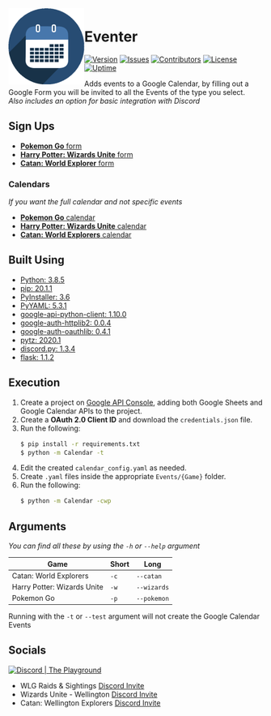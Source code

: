 <img src="https://raw.githubusercontent.com/Macro303/Eventer/main/logo.png" align="left" width="150" height="150" alt="Eventer Logo">

# Eventer
[![Version](https://img.shields.io/github/tag-pre/Macro303/Eventer.svg?label=version&style=flat-square)](https://github.com/Macro303/Eventer/releases)
[![Issues](https://img.shields.io/github/issues/Macro303/Eventer.svg?style=flat-square)](https://github.com/Macro303/Eventer/issues)
[![Contributors](https://img.shields.io/github/contributors/Macro303/Eventer.svg?style=flat-square)](https://github.com/Macro303/Eventer/graphs/contributors)
[![License](https://img.shields.io/github/license/Macro303/Eventer.svg?style=flat-square)](https://opensource.org/licenses/MIT)
[![Uptime](https://img.shields.io/uptimerobot/ratio/14/m785676390-89c773f2f695aad69892406e.svg?style=flat-square)](https://uptimerobot.com/dashboard.php)

Adds events to a Google Calendar, by filling out a Google Form you will be invited to all the Events of the type you select.  
*Also includes an option for basic integration with Discord*

## Sign Ups
 - [**Pokemon Go** form](https://forms.gle/PFGsN4YyugzMFmWT7)
 - [**Harry Potter: Wizards Unite** form](https://forms.gle/wFTtK4pWhUJ5HBp36)
 - [**Catan: World Explorer** form](https://forms.gle/9FTx2hdgKxmEgPDs6)

### Calendars
*If you want the full calendar and not specific events*
 - [**Pokemon Go** calendar](https://calendar.google.com/calendar?cid=MDZqaTEyY2tkZmVtbmFtNjJpb2MwbTZvbDRAZ3JvdXAuY2FsZW5kYXIuZ29vZ2xlLmNvbQ)
 - [**Harry Potter: Wizards Unite** calendar](https://calendar.google.com/calendar?cid=N2t2c2pkcGlnOHE3YWRjdmdhbzZmbTU2NmtAZ3JvdXAuY2FsZW5kYXIuZ29vZ2xlLmNvbQ)
 - [**Catan: World Explorers** calendar](https://calendar.google.com/calendar?cid=cDJmMTV1djVhZW5hdTkxM3B0amk0dGJvajhAZ3JvdXAuY2FsZW5kYXIuZ29vZ2xlLmNvbQ)

## Built Using
 - [Python: 3.8.5](https://www.python.org/)
 - [pip: 20.1.1](https://pypi.org/project/pip/)
 - [PyInstaller: 3.6](https://pypi.org/project/PyInstaller/)
 - [PyYAML: 5.3.1](https://pypi.org/project/PyYAML/)
 - [google-api-python-client: 1.10.0](https://pypi.org/project/google-api-python-client/)
 - [google-auth-httplib2: 0.0.4](https://pypi.org/project/google-auth-httplib2/)
 - [google-auth-oauthlib: 0.4.1](https://pypi.org/project/google-auth-oauthlib/)
 - [pytz: 2020.1](https://pypi.org/project/pytz/)
 - [discord.py: 1.3.4](https://pypi.org/project/discord.py/)
 - [flask: 1.1.2](https://pypi.org/project/flask/)

## Execution
1. Create a project on [Google API Console](https://console.developers.google.com/apis/dashboard), adding both Google Sheets and Google Calendar APIs to the project.
2. Create a **OAuth 2.0 Client ID** and download the `credentials.json` file.
3. Run the following:
    ```bash
    $ pip install -r requirements.txt
    $ python -m Calendar -t
    ```
4. Edit the created `calendar_config.yaml` as needed.
5. Create `.yaml` files inside the appropriate `Events/{Game}` folder.
6. Run the following:
    ```bash
   $ python -m Calendar -cwp
    ```

## Arguments
*You can find all these by using the `-h` or `--help` argument*

| Game | Short | Long |
| ---- | ----- | ---- |
| Catan: World Explorers | `-c` | `--catan` |
| Harry Potter: Wizards Unite | `-w` | `--wizards` |
| Pokemon Go | `-p` | `--pokemon` |

Running with the `-t` or `--test` argument will not create the Google Calendar Events


## Socials
[![Discord | The Playground](https://discord.com/api/v6/guilds/618581423070117932/widget.png?style=banner2)](https://discord.gg/nqGMeGg)  
 - WLG Raids & Sightings [Discord Invite](https://discord.gg/47gyFPE)
 - Wizards Unite - Wellington [Discord Invite](https://discord.gg/dy3ZhkT)
 - Catan: Wellington Explorers [Discord Invite](https://discord.gg/kFyCveQ)
